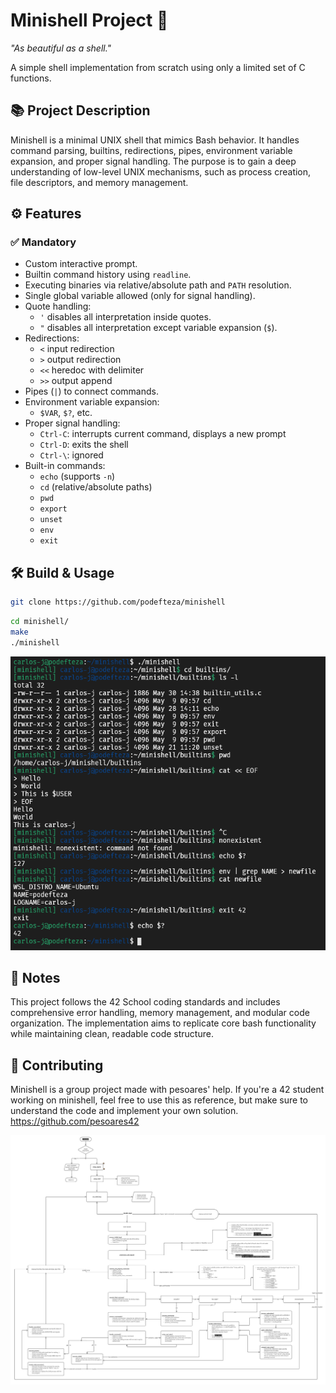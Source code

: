 # Minishell Project 🐚
<p><i>"As beautiful as a shell."</i></p>
A simple shell implementation from scratch using only a limited set of C functions.

## 📚 Project Description
Minishell is a minimal UNIX shell that mimics Bash behavior. It handles command parsing, builtins, redirections, pipes, environment variable expansion, and proper signal handling. The purpose is to gain a deep understanding of low-level UNIX mechanisms, such as process creation, file descriptors, and memory management.

## ⚙️ Features

### ✅ Mandatory

- Custom interactive prompt.
- Builtin command history using `readline`.
- Executing binaries via relative/absolute path and `PATH` resolution.
- Single global variable allowed (only for signal handling).
- Quote handling:
  - `'` disables all interpretation inside quotes.
  - `"` disables all interpretation except variable expansion (`$`).
- Redirections:
  - `<` input redirection
  - `>` output redirection
  - `<<` heredoc with delimiter
  - `>>` output append
- Pipes (`|`) to connect commands.
- Environment variable expansion:
  - `$VAR`, `$?`, etc.
- Proper signal handling:
  - `Ctrl-C`: interrupts current command, displays a new prompt
  - `Ctrl-D`: exits the shell
  - `Ctrl-\`: ignored
- Built-in commands:
  - `echo` (supports `-n`)
  - `cd` (relative/absolute paths)
  - `pwd`
  - `export`
  - `unset`
  - `env`
  - `exit`

## 🛠️ Build & Usage

``` bash
git clone https://github.com/podefteza/minishell
```
```bash
cd minishell/
make
./minishell
```
<p align="center"><img src="https://github.com/podefteza/minishell/blob/main/ms.png"></p>

## 📝 Notes
This project follows the 42 School coding standards and includes comprehensive error handling, memory management, and modular code organization. The implementation aims to replicate core bash functionality while maintaining clean, readable code structure.

## 🤝 Contributing
Minishell is a group project made with pesoares' help. If you're a 42 student working on minishell, feel free to use this as reference, but make sure to understand the code and implement your own solution.
https://github.com/pesoares42

<p align="center"><img src="https://github.com/podefteza/minishell/blob/main/minishell.png"></p>
